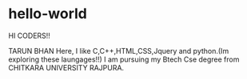 # hello-world

HI CODERS!!

TARUN BHAN Here, I like C,C++,HTML,CSS,Jquery and python.(Im exploring these laungages!!)
I am pursuing my Btech Cse degree from CHITKARA UNIVERSITY RAJPURA.
